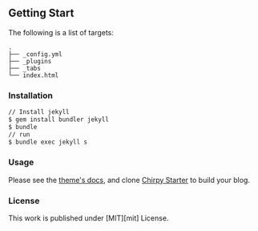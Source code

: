 ## Getting Start

The following is a list of targets:

```
.
├── _config.yml
├── _plugins
├── _tabs
└── index.html
```

### Installation

```bash
// Install jekyll
$ gem install bundler jekyll 
$ bundle
// run
$ bundle exec jekyll s
```

### Usage

Please see the [theme's docs](https://github.com/cotes2020/jekyll-theme-chirpy#documentation), and clone [Chirpy Starter](https://github.com/cotes2020/chirpy-starter) to build your blog.

### License

This work is published under [MIT][mit] License.
